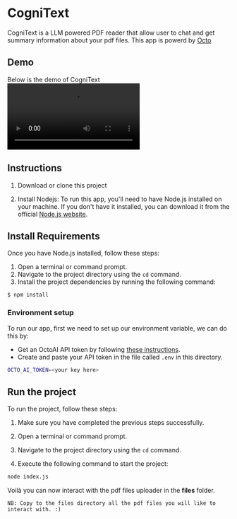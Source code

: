 # CogniText
CogniText is a LLM powered PDF reader that allow user to chat and get summary information about your pdf files. This app is powerd by [Octo](https://octo.ai/)

## Demo
Below is the demo of CogniText
![CogniText Demo](images/congnitext.mp4)

## Instructions

1. Download or clone this project

2. Install Nodejs:
To run this app, you'll need to have Node.js installed on your machine. If you don't have it installed, you can download it from the official [Node.js website](https://nodejs.org).


## Install Requirements
Once you have Node.js installed, follow these steps:

1. Open a terminal or command prompt.
2. Navigate to the project directory using the `cd` command.
3. Install the project dependencies by running the following command:

```
$ npm install
```

### Environment setup

To run our app, first we need to set up our environment variable, we can do this by:

- Get an OctoAI API token by following [these instructions](https://octo.ai/docs/getting-started/how-to-create-octoai-api-token/).
- Create and paste your API token in the file called `.env` in this directory.

```bash
OCTO_AI_TOKEN=<your key here>
```

## Run the project
To run the project, follow these steps:

1. Make sure you have completed the previous steps successfully.

2. Open a terminal or command prompt.

3. Navigate to the project directory using the `cd` command.

4. Execute the following command to start the project:

```bash
node index.js
```

Voilà you can now interact with the pdf files uploader in the **files** folder.

`NB: Copy to the files directory all the pdf files you will like to interact with. :)`